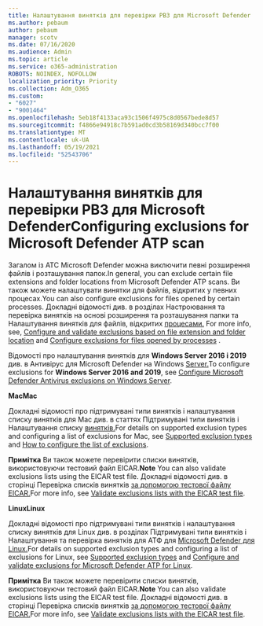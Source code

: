 ```yaml
---
title: Налаштування винятків для перевірки РВЗ для Microsoft Defender
ms.author: pebaum
author: pebaum
manager: scotv
ms.date: 07/16/2020
ms.audience: Admin
ms.topic: article
ms.service: o365-administration
ROBOTS: NOINDEX, NOFOLLOW
localization_priority: Priority
ms.collection: Adm_O365
ms.custom:
- "6027"
- "9001464"
ms.openlocfilehash: 5eb18f4133aca93c1506f4975c8d0567bede8d57
ms.sourcegitcommit: f4866e94918c7b591ad0cd3b58169d340bcc7f00
ms.translationtype: MT
ms.contentlocale: uk-UA
ms.lasthandoff: 05/19/2021
ms.locfileid: "52543706"
---
```

# <a name="configuring-exclusions-for-microsoft-defender-atp-scan"></a><span data-ttu-id="ca966-102">Налаштування винятків для перевірки РВЗ для Microsoft Defender</span><span class="sxs-lookup"><span data-stu-id="ca966-102">Configuring exclusions for Microsoft Defender ATP scan</span></span>

<span data-ttu-id="ca966-103">Загалом із АТС Microsoft Defender можна виключити певні розширення файлів і розташування папок.</span><span class="sxs-lookup"><span data-stu-id="ca966-103">In general, you can exclude certain file extensions and folder locations from Microsoft Defender ATP scans.</span></span> <span data-ttu-id="ca966-104">Ви також можете налаштувати винятки для файлів, відкритих у певних процесах.</span><span class="sxs-lookup"><span data-stu-id="ca966-104">You can also configure exclusions for files opened by certain processes.</span></span> <span data-ttu-id="ca966-105">Докладні відомості див. в розділах Настроювання та перевірка винятків на основі розширення та розташування папки та Налаштування винятків для файлів, відкритих [процесами.](/windows/security/threat-protection/microsoft-defender-antivirus/configure-process-opened-file-exclusions-microsoft-defender-antivirus) [](/windows/security/threat-protection/microsoft-defender-antivirus/configure-extension-file-exclusions-microsoft-defender-antivirus)</span><span class="sxs-lookup"><span data-stu-id="ca966-105">For more info, see, [Configure and validate exclusions based on file extension and folder location](/windows/security/threat-protection/microsoft-defender-antivirus/configure-extension-file-exclusions-microsoft-defender-antivirus) and [Configure exclusions for files opened by processes](/windows/security/threat-protection/microsoft-defender-antivirus/configure-process-opened-file-exclusions-microsoft-defender-antivirus) .</span></span>

<span data-ttu-id="ca966-106">Відомості про налаштування винятків для **Windows Server 2016 і 2019** див. в Антивірус для Microsoft Defender на Windows [Server.](/windows/security/threat-protection/microsoft-defender-antivirus/configure-server-exclusions-microsoft-defender-antivirus)</span><span class="sxs-lookup"><span data-stu-id="ca966-106">To configure exclusions for  **Windows Server 2016 and 2019**, see [Configure Microsoft Defender Antivirus exclusions on Windows Server](/windows/security/threat-protection/microsoft-defender-antivirus/configure-server-exclusions-microsoft-defender-antivirus).</span></span>

<span data-ttu-id="ca966-107">**Mac**</span><span class="sxs-lookup"><span data-stu-id="ca966-107">**Mac**</span></span>

<span data-ttu-id="ca966-108">Докладні відомості про підтримувані типи винятків і налаштування списку [](/windows/security/threat-protection/microsoft-defender-atp/mac-exclusions#supported-exclusion-types) винятків для Mac див. в статтях Підтримувані типи винятків і Налаштування списку [винятків.](/windows/security/threat-protection/microsoft-defender-atp/mac-exclusions#how-to-configure-the-list-of-exclusions)</span><span class="sxs-lookup"><span data-stu-id="ca966-108">For details on supported exclusion types and configuring a list of exclusions for Mac, see [Supported exclusion types](/windows/security/threat-protection/microsoft-defender-atp/mac-exclusions#supported-exclusion-types) and [How to configure the list of exclusions](/windows/security/threat-protection/microsoft-defender-atp/mac-exclusions#how-to-configure-the-list-of-exclusions).</span></span>

<span data-ttu-id="ca966-109">**Примітка** Ви також можете перевірити списки винятків, використовуючи тестовий файл EICAR.</span><span class="sxs-lookup"><span data-stu-id="ca966-109">**Note** You can also validate exclusions lists using the EICAR test file.</span></span> <span data-ttu-id="ca966-110">Докладні відомості див. в сторінці Перевірка списків винятків [за допомогою тестової файлу EICAR.](/windows/security/threat-protection/microsoft-defender-atp/mac-exclusions#validate-exclusions-lists-with-the-eicar-test-file)</span><span class="sxs-lookup"><span data-stu-id="ca966-110">For more info, see [Validate exclusions lists with the EICAR test file](/windows/security/threat-protection/microsoft-defender-atp/mac-exclusions#validate-exclusions-lists-with-the-eicar-test-file).</span></span> 

<span data-ttu-id="ca966-111">**Linux**</span><span class="sxs-lookup"><span data-stu-id="ca966-111">**Linux**</span></span>

<span data-ttu-id="ca966-112">Докладні відомості про підтримувані типи винятків і налаштування списку [](/windows/security/threat-protection/microsoft-defender-atp/linux-exclusions#supported-exclusion-types) винятків для Linux див. в розділах Підтримувані типи винятків і Налаштування та перевірка винятків для АТФ для [Microsoft Defender для Linux.](/windows/security/threat-protection/microsoft-defender-atp/linux-exclusions)</span><span class="sxs-lookup"><span data-stu-id="ca966-112">For details on supported exclusion types and configuring a list of exclusions for Linux, see [Supported exclusion types](/windows/security/threat-protection/microsoft-defender-atp/linux-exclusions#supported-exclusion-types) and [Configure and validate exclusions for Microsoft Defender ATP for Linux](/windows/security/threat-protection/microsoft-defender-atp/linux-exclusions).</span></span>

<span data-ttu-id="ca966-113">**Примітка** Ви також можете перевірити списки винятків, використовуючи тестовий файл EICAR.</span><span class="sxs-lookup"><span data-stu-id="ca966-113">**Note** You can also validate exclusions lists using the EICAR test file.</span></span> <span data-ttu-id="ca966-114">Докладні відомості див. в сторінці Перевірка списків винятків [за допомогою тестової файлу EICAR.](/windows/security/threat-protection/microsoft-defender-atp/linux-exclusions#validate-exclusions-lists-with-the-eicar-test-file)</span><span class="sxs-lookup"><span data-stu-id="ca966-114">For more info, see [Validate exclusions lists with the EICAR test file](/windows/security/threat-protection/microsoft-defender-atp/linux-exclusions#validate-exclusions-lists-with-the-eicar-test-file).</span></span> 